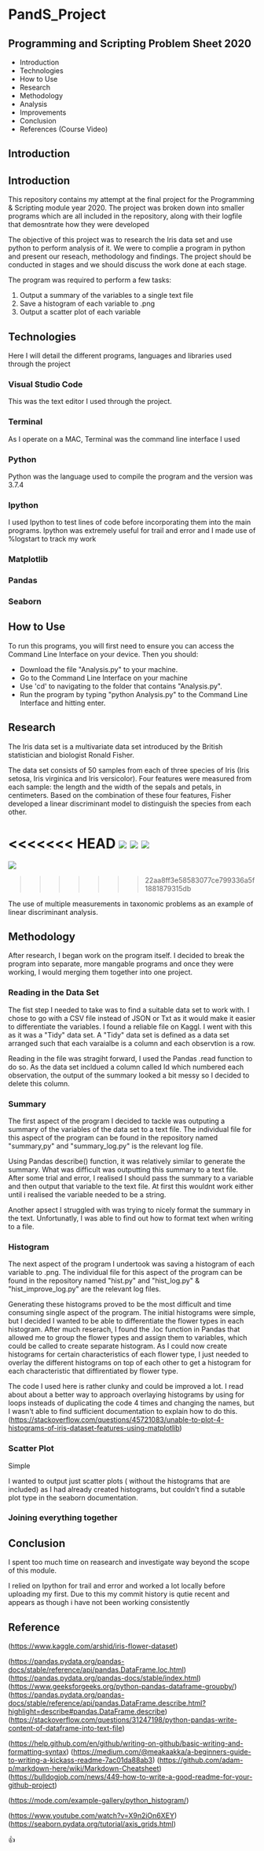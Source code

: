# PandS_Project

## Programming and Scripting Problem Sheet 2020

- Introduction
- Technologies
- How to Use
- Research 
- Methodology
- Analysis 
- Improvements
- Conclusion 
- References (Course Video)

## Introduction

## Introduction

This repository contains my attempt at the final project for the Programming & Scripting module year 2020. The project was broken down into smaller programs which are all included in the repository, along with their logfile that demosntrate how they were developed 

The objective of this project was to research the Iris data set and use python to perform analysis of it. We were to complie a program in python and present our reseach, methodology and findings. The project should be conducted in stages and we should discuss the work done at each stage.

The program was required to perform a few tasks:
1. Output a summary of the variables to a single text file
2. Save a histogram of each variable to .png
3. Output a scatter plot of each variable

## Technologies

Here I will detail the different programs, languages and libraries used through the project

### Visual Studio Code 

This was the text editor I used through the project.

### Terminal 

As I operate on a MAC, Terminal was the command line interface I used 

### Python

Python was the language used to compile the program and the version was 3.7.4

### Ipython 

I used Ipython to test lines of code before incorporating them into the main programs. Ipython was extremely useful for trail and error and I made use of %logstart to track my work 

### Matplotlib

### Pandas 

### Seaborn

## How to Use 

To run this programs, you will first need to ensure you can access the Command Line Interface on your device. Then you should:
- Download the file "Analysis.py" to your machine.
- Go to the Command Line Interface on your machine 
- Use 'cd' to navigating to the folder that contains "Analysis.py".
- Run the program by typing "python Analysis.py" to the Command Line Interface and hitting enter.

## Research 

The Iris data set is a multivariate data set introduced by the British statistician and biologist Ronald Fisher.

The data set consists of 50 samples from each of three species of Iris (Iris setosa, Iris virginica and Iris versicolor). Four features were measured from each sample: the length and the width of the sepals and petals, in centimeters. Based on the combination of these four features, Fisher developed a linear discriminant model to distinguish the species from each other.

<<<<<<< HEAD
![](images/Iris_setosa.jpg) ![](images/Iris_versicolor.jpg) ![](images/Iris_virginica.jpg)
=======
![](/images/Iris_setosa.jpg)
>>>>>>> 22aa8ff3e58583077ce799336a5f1881879315db

The use of multiple measurements in taxonomic problems as an example of linear discriminant analysis. 



## Methodology

After research, I began work on the program itself. I decided to break the program into separate, more mangable programs and once they were working, I would merging them together into one project. 

### Reading in the Data Set 

The fist step I needed to take was to find a suitable data set to work with. I chose to go with a CSV file instead of JSON or Txt as it would make it easier to differentiate the variables. I found a reliable file on Kaggl. I went with this as it was a "Tidy" data set. A "Tidy" data set is defined as a data set arranged such that each varaialbe is a column and each observtion is a row.

Reading in the file was stragiht forward, I used the Pandas .read function to do so. As the data set incldued a column called Id which numbered each observation, the output of the summary looked a bit messy so I decided to delete this column.

### Summary 

The first aspect of the program I decided to tackle was outputing a summary of the variables of the data set to a text file. The individual file for this aspect of the program can be found in the repository named "summary,py" and "summary_log.py" is the relevant log file.

Using Pandas describe() function, it was relatively similar to generate the summary. What was difficult was outputting this summary to a text file. After some trial and error, I realised I should pass the summary to a variable and then output that variable to the text file. At first this wouldnt work either until i realised the variable needed to be a string. 

Another apsect I struggled with was trying to nicely format the summary in the text. Unfortunatly, I was able to find out how to format text when writing to a file. 

### Histogram

The next aspect of the program I undertook was saving a histogram of each variable to .png. The individual file for this aspect of the program can be found in the repository named "hist.py" and "hist_log.py" & "hist_improve_log.py" are the relevant log files.

Generating these histograms proved to be the most difficult and time consuming single aspect of the program. The initial histograms were simple, but I decided I wanted to be able to differentiate the flower types in each histogram. After much reserach, I found the .loc function in Pandas that allowed me to group the flower types and assign them to variables, which could be called to create separate histogram. As I could now create histograms for certain characteristics of each flower type, I just needed to overlay the different histograms on top of each other to get a histogram for each characteristic that diffirentiated by flower type. 

The code I used here is rather clunky and could be improved a lot. I read about about a better way to approach overlaying histograms by using for loops insteads of duplicating the code 4 times and changing the names, but I wasn't able to find sufficient documentation to explain how to do this. (https://stackoverflow.com/questions/45721083/unable-to-plot-4-histograms-of-iris-dataset-features-using-matplotlib)

### Scatter Plot

Simple

I wanted to output just scatter plots ( without the histograms that are included) as I had already created histograms, but couldn't find a sutable plot type in the seaborn documentation. 

### Joining everything together 

## Conclusion

I spent too much time on reasearch and investigate way beyond the scope of this module. 

I relied on Ipython for trail and error and worked a lot locally before uploading my first. Due to this my commit history is qutie recent and appears as though i have not been working consistently 

## Reference
(https://www.kaggle.com/arshid/iris-flower-dataset)


(https://pandas.pydata.org/pandas-docs/stable/reference/api/pandas.DataFrame.loc.html)
(https://pandas.pydata.org/pandas-docs/stable/index.html)
(https://www.geeksforgeeks.org/python-pandas-dataframe-groupby/)
(https://pandas.pydata.org/pandas-docs/stable/reference/api/pandas.DataFrame.describe.html?highlight=describe#pandas.DataFrame.describe)
(https://stackoverflow.com/questions/31247198/python-pandas-write-content-of-dataframe-into-text-file)

(https://help.github.com/en/github/writing-on-github/basic-writing-and-formatting-syntax)
(https://medium.com/@meakaakka/a-beginners-guide-to-writing-a-kickass-readme-7ac01da88ab3)
(https://github.com/adam-p/markdown-here/wiki/Markdown-Cheatsheet)
(https://bulldogjob.com/news/449-how-to-write-a-good-readme-for-your-github-project)

(https://mode.com/example-gallery/python_histogram/)

(https://www.youtube.com/watch?v=X9n2iOn6XEY)
(https://seaborn.pydata.org/tutorial/axis_grids.html)

:+1:

